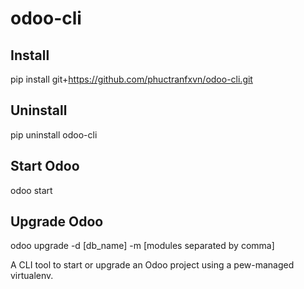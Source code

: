 # odoo-cli

## Install
pip install git+https://github.com/phuctranfxvn/odoo-cli.git

## Uninstall
pip uninstall odoo-cli

## Start Odoo
odoo start

## Upgrade Odoo
odoo upgrade -d [db_name] -m [modules separated by comma]

A CLI tool to start or upgrade an Odoo project using a pew-managed virtualenv.
